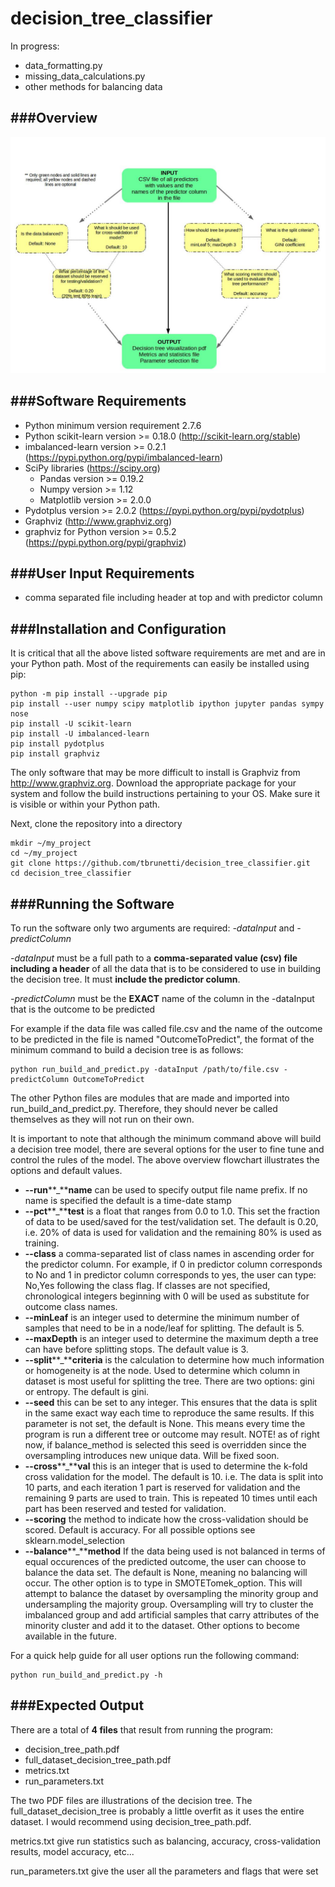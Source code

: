 # decision_tree_classifier
In progress:
* data_formatting.py
* missing_data_calculations.py
* other methods for balancing data

###Overview
-----------
![Alt text](https://github.com/tbrunetti/decision_tree_classifier/blob/master/pipeline_overview.jpg)

###Software Requirements
-------------------------
* Python minimum version requirement 2.7.6
* Python scikit-learn version >=  0.18.0 (http://scikit-learn.org/stable)
* imbalanced-learn version >= 0.2.1 (https://pypi.python.org/pypi/imbalanced-learn)
* SciPy libraries (https://scipy.org)
  * Pandas version >= 0.19.2
  * Numpy version >= 1.12
  * Matplotlib version >= 2.0.0
* Pydotplus version >= 2.0.2 (https://pypi.python.org/pypi/pydotplus)
* Graphviz (http://www.graphviz.org)
* graphviz for Python version >= 0.5.2 (https://pypi.python.org/pypi/graphviz)

###User Input Requirements
---------------------------
* comma separated file including header at top and with predictor column

###Installation and Configuration
----------------------------------
It is critical that all the above listed software requirements are met and are in your Python path.  Most of the requirements can easily be installed using pip:
```
python -m pip install --upgrade pip
pip install --user numpy scipy matplotlib ipython jupyter pandas sympy nose
pip install -U scikit-learn
pip install -U imbalanced-learn
pip install pydotplus
pip install graphviz
```
The only software that may be more difficult to install is Graphviz from http://www.graphviz.org.  Download the appropriate package for your system and follow the build instructions pertaining to your OS.  Make sure it is visible or within your Python path.
 
Next, clone the repository into a directory
```
mkdir ~/my_project
cd ~/my_project
git clone https://github.com/tbrunetti/decision_tree_classifier.git
cd decision_tree_classifier
```
###Running the Software
------------------------
To run the software only two arguments are required: *-dataInput* and *-predictColumn*  

*-dataInput* must be a full path to a **comma-separated value (csv) file including a header** of all the data that is to be considered to use in building the decision tree.  It must **include the predictor column**.  

*-predictColumn* must be the **EXACT** name of the column in the -dataInput that is the outcome to be predicted  

For example if the data file was called file.csv and the name of the outcome to be predicted in the file is named "OutcomeToPredict", the format of the minimum command to build a decision tree is as follows:
```
python run_build_and_predict.py -dataInput /path/to/file.csv -predictColumn OutcomeToPredict
```
The other Python files are modules that are made and imported into run_build_and_predict.py.  Therefore, they should never be called themselves as they will not run on their own.  

It is important to note that although the minimum command above will build a decision tree model, there are several options for the user to fine tune and control the rules of the model.  The above overview flowchart illustrates the options and default values.  
* **--run****_****name**   can be used to specify output file name prefix.  If no name is specified the default is a time-date stamp
* **--pct****_****test** is a float that ranges from 0.0 to 1.0.  This set the fraction of data to be used/saved for the test/validation set.  The default is 0.20, i.e. 20% of data is used for validation and the remaining 80% is used as training.
* **--class**  a comma-separated list of class names in ascending order for the predictor column.  For example, if 0 in predictor column corresponds to No and 1 in predictor column corresponds to yes, the user can type: No,Yes following the class flag.  If classes are not specified, chronological integers beginning with 0 will be used as substitute for outcome class names.  
* **--minLeaf** is an integer used to determine the minimum number of samples that need to be in a node/leaf for splitting.  The default is 5.
* **--maxDepth** is an integer used to determine the maximum depth a tree can have before splitting stops.  The default value is 3.
* **--split****_****criteria** is the calculation to determine how much information or homogeneity is at the node.  Used to determine which column in dataset is most useful for splitting the tree.  There are two options: gini or entropy.  The default is gini.
* **--seed**  this can be set to any integer.  This ensures that the data is split in the same exact way each time to reproduce the same results.  If this parameter is not set, the default is None.  This means every time the program is run a different tree or outcome may result.  NOTE! as of right now, if balance_method is selected this seed is overridden since the oversampling introduces new unique data.  Will be fixed soon.
* **--cross****_****val** this is an integer that is used to determine the k-fold cross validation for the model.  The default is 10.  i.e. The data is split into 10 parts, and each iteration 1 part is reserved for validation and the remaining 9 parts are used to train.  This is repeated 10 times until each part has been reserved and tested for validation.
* **--scoring** the method to indicate how the cross-validation should be scored.  Default is accuracy.  For all possible options see sklearn.model_selection
* **--balance****_****method**  If the data being used is not balanced in terms of equal occurences of the predicted outcome, the user can choose to balance the data set.  The default is None, meaning no balancing will occur.  The other option is to type in SMOTETomek_option.  This will attempt to balance the dataset by oversampling the minority group and undersampling the majority group.  Oversampling will try to cluster the imbalanced group and add artificial samples that carry attributes of the minority cluster and add it to the dataset.  Other options to become available in the future.  

For a quick help guide for all user options run the following command:
```
python run_build_and_predict.py -h
```
###Expected Output
-------------------
There are a total of **4 files** that result from running the program:
* decision_tree_path.pdf
* full_dataset_decision_tree_path.pdf
* metrics.txt
* run_parameters.txt  

The two PDF files are illustrations of the decision tree.  The full_dataset_decision_tree is probably a little overfit as it uses the entire dataset.  I would recommend using decision_tree_path.pdf.  

metrics.txt give run statistics such as balancing, accuracy, cross-validation results, model accuracy, etc...  

run_parameters.txt give the user all the parameters and flags that were set
